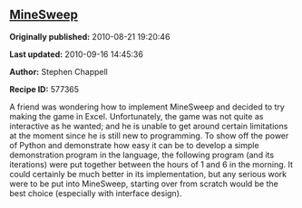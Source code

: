 ## [MineSweep](https://code.activestate.com/recipes/577365-minesweep)

**Originally published:** 2010-08-21 19:20:46

**Last updated:** 2010-09-16 14:45:36

**Author:** Stephen Chappell

**Recipe ID:** 577365

A friend was wondering how to implement MineSweep and decided to try making the game in Excel. Unfortunately, the game was not quite as interactive as he wanted; and he is unable to get around certain limitations at the moment since he is still new to programming. To show off the power of Python and demonstrate how easy it can be to develop a simple demonstration program in the language, the following program (and its iterations) were put together between the hours of 1 and 6 in the morning. It could certainly be much better in its implementation, but any serious work were to be put into MineSweep, starting over from scratch would be the best choice (especially with interface design).
